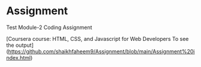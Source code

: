 
# Assignment  
  Test
Module-2 Coding Assignment

[Coursera course: HTML, CSS, and Javascript for Web Developers
To see the output] (https://github.com/shaikhfaheem9/Assignment/blob/main/Assignment%20index.html)
